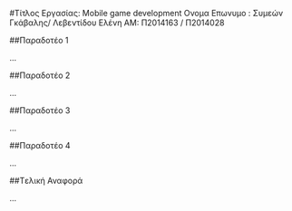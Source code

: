 #Τίτλος Εργασίας: Mobile game development
Ονομα Επωνυμο : Συμεών Γκάβαλης/ Λεβεντίδου Ελένη
ΑΜ: Π2014163 / Π2014028 

##Παραδοτέο 1

...

##Παραδοτέο 2

…

##Παραδοτέο 3

...

##Παραδοτέο 4

...

##Tελική Αναφορά

...
